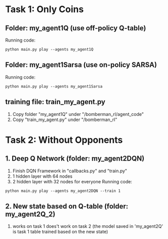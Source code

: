 # Task 1: Only Coins
## Folder: my_agent1Q (use off-policy Q-table)
Running code:
```console
python main.py play --agents my_agent1Q
```
## Folder: my_agent1Sarsa (use on-policy SARSA)
Running code:
```console
python main.py play --agents my_agent1Sarsa
```
## training file: train_my_agent.py
1. Copy folder "my_agent1Q" under "/bomberman_rl/agent_code" 
2. Copy "train_my_agent.py" under "/bomberman_rl"

# Task 2: Without Opponents
## 1. Deep Q Network (folder: my_agent2DQN)
1) Finish DQN Framework in "callbacks.py" and "train.py"
2) 1 hidden layer with 64 nodes
3) 2 hidden layer with 32 nodes for everyone
Running code:
```console
python main.py play --agents my_agent2DQN --train 1
```
## 2. New state based on Q-table (folder: my_agent2Q_2)
1) works on task 1 does't work on task 2 (the model saved in 'my_agent2Q' is task 1 table trained based on the new state)
    

